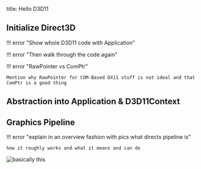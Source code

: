 title: Hello D3D11

## Initialize Direct3D

!!! error "Show whole D3D11 code with Application"

!!! error "Then walk through the code again"

!!! error "RawPointer vs ComPtr"

    Mention why RawPointer for COM-Based DX11 stuff is not ideal and that ComPtr is a good thing

## Abstraction into Application & D3D11Context

## Graphics Pipeline

!!! error "explain in an overview fashion with pics what directx pipeline is"

    how it roughly works and what it means and can do

![basically this](https://docs.microsoft.com/en-us/windows/win32/direct3d11/images/d3d11-pipeline-stages.jpg)